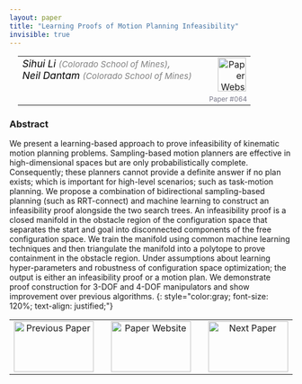 ```yaml
---
layout: paper
title: "Learning Proofs of Motion Planning Infeasibility"
invisible: true
---
```

<table width = "95%" style="padding-left: 15px; margin-left: auto; margin-right: 10px;">
<tr><td style = "vertical-align: top; padding-right: 25px;" rowspan="2">
<span style="color:black; font-size: 110%;"><i>
Sihui Li <span style="color:gray; font-size: 85%">(Colorado School of Mines)</span><span style="color:gray; font-size: 100%">,</span><br>  Neil Dantam <span style="color:gray; font-size: 85%">(Colorado School of Mines)</span>
</i></span>
</td>
<td style="text-align: right;"><a href="http://www.roboticsproceedings.org/rss17/p064.pdf"><img src="{{ site.baseurl }}/images/paper_link.png" alt="Paper Website" width = "50"  height = "60"/></a><br>     </td>
</tr>
<tr>
<td style="color:#777789; text-align:right; font-size: 75%; margin-right:10px;">Paper&nbsp;#064</td>
</tr>
</table>


### Abstract
We present a learning-based approach to prove infeasibility of kinematic motion planning problems. Sampling-based motion planners are effective in high-dimensional spaces but are only probabilistically complete. Consequently; these planners cannot provide a definite answer if no plan exists; which is important for high-level scenarios; such as task-motion planning. We propose a combination of bidirectional sampling-based planning (such as RRT-connect) and machine learning to construct an infeasibility proof alongside the two search trees. An infeasibility proof is a closed manifold in the obstacle region of the configuration space that separates the start and goal into disconnected components of the free configuration space. We train the manifold using common machine learning techniques and then triangulate the manifold into a polytope to prove containment in the obstacle region. Under assumptions about learning hyper-parameters and robustness of configuration space optimization; the output is either an infeasibility proof or a motion plan. We demonstrate proof construction for 3-DOF and 4-DOF manipulators and show improvement over previous algorithms.
{: style="color:gray; font-size: 120%; text-align: justified;"}



<table width="100%">
 <tr>
    <td style="width: 30%; text-align: center;"><a href="{{ site.baseurl }}/program/papers/063/">
<img src="{{ site.baseurl }}/images/previous_icon.png"
       alt="Previous Paper" width = "142"  height = "90"/> 
</a> </td>
<td style="text-align: center;"><a href="{{ site.baseurl }}/program/papers">
<img src="{{ site.baseurl }}/images/overview_icon.png"
       alt="Paper Website" width = "142"  height = "90"/> 
</a> </td>
    <td style="width: 30%; text-align: center;"><a href="{{ site.baseurl }}/program/papers/065/">
    <img src="{{ site.baseurl }}/images/next_icon.png"
        alt="Next Paper" width = "142"  height = "90"/>
    </a></td>
</tr>
</table>